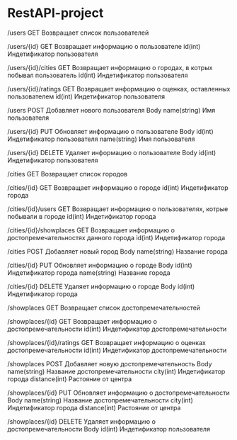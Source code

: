 # RestAPI-project

/users GET
Возвращает список пользователей

/users/{id} GET
Возвращает информацию о пользователе
id(int) Индетификатор пользователя

/users/{id}/cities GET
Возвращает информацию о городах, в котрых побывал пользователь
id(int) Индетификатор пользователя

/users/{id}/ratings GET
Возвращает информацию о оценках, оставленных пользователем
id(int) Индетификатор пользователя

/users POST
Добавляет нового пользователя
Body
name(string) Имя пользователя

/users/{id} PUT
Обновляет информацию о пользователе
Body
id(int) Индетификатор пользователя
name(string) Имя пользователя

/users/{id} DELETE
Удаляет информацию о пользователе
Body
id(int) Индетификатор пользователя

/cities GET
Возвращает список городов

/cities/{id} GET
Возвращает информацию о городе
id(int) Индетификатор города

/cities/{id}/users GET
Возвращает информацию о пользователях, котрые побывали в городе
id(int) Индетификатор города

/cities/{id}/showplaces GET
Возвращает информацию о достопремечательностях данного города
id(int) Индетификатор города

/cities POST
Добавляет новый город
Body
name(string) Название города

/cities/{id} PUT
Обновляет информацию о городе
Body
id(int) Индетификатор города
name(string) Название города

/cities/{id} DELETE
Удаляет информацию о городе
Body
id(int) Индетификатор города

/showplaces GET
Возвращает список достопремечательностей

/showplaces/{id} GET
Возвращает информацию о достопремечательности
id(int) Индетификатор достопремечательности

/showplaces/{id}/ratings GET
Возвращает информацию о оценках достопремечательности
id(int) Индетификатор достопремечательности


/showplaces POST
Добавляет новую достопремечательность
Body
name(string) Название достопремечательности
city(int) Индетификатор города
distance(int) Растояние от центра

/showplaces/{id} PUT
Обновляет информацию о достопремечательности
Body
name(string) Название достопремечательности
city(int) Индетификатор города
distance(int) Растояние от центра

/showplaces/{id} DELETE
Удаляет информацию о достопремечательности
Body
id(int) Индетификатор пользователя



